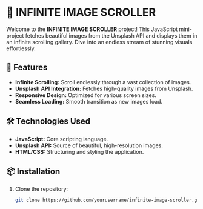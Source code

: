 # 📸 INFINITE IMAGE SCROLLER

Welcome to the **INFINITE IMAGE SCROLLER** project! This JavaScript mini-project fetches beautiful images from the Unsplash API and displays them in an infinite scrolling gallery. Dive into an endless stream of stunning visuals effortlessly.

## 🚀 Features

- **Infinite Scrolling:** Scroll endlessly through a vast collection of images.
- **Unsplash API Integration:** Fetches high-quality images from Unsplash.
- **Responsive Design:** Optimized for various screen sizes.
- **Seamless Loading:** Smooth transition as new images load.

## 🛠️ Technologies Used

- **JavaScript:** Core scripting language.
- **Unsplash API:** Source of beautiful, high-resolution images.
- **HTML/CSS:** Structuring and styling the application.

## 📦 Installation

1. Clone the repository:
   ```bash
   git clone https://github.com/yourusername/infinite-image-scroller.git
